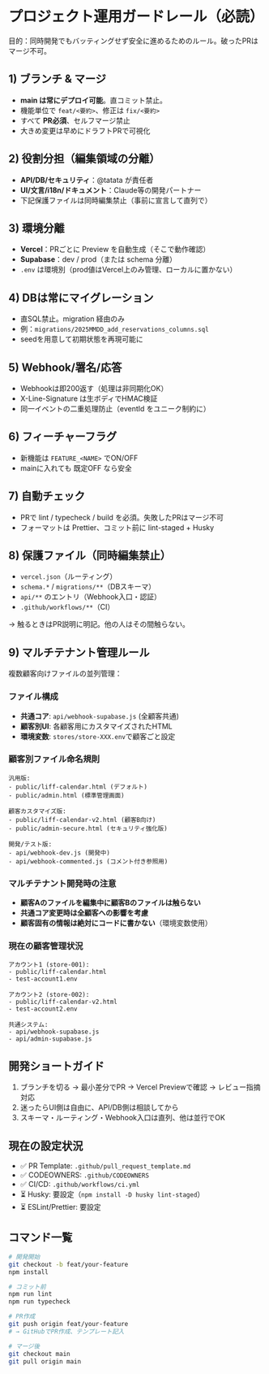 # プロジェクト運用ガードレール（必読）

目的：同時開発でもバッティングせず安全に進めるためのルール。破ったPRはマージ不可。

## 1) ブランチ & マージ
- **main は常にデプロイ可能**。直コミット禁止。
- 機能単位で `feat/<要約>`、修正は `fix/<要約>`
- すべて **PR必須**、セルフマージ禁止
- 大きめ変更は早めにドラフトPRで可視化

## 2) 役割分担（編集領域の分離）
- **API/DB/セキュリティ**：@tatata が責任者
- **UI/文言/i18n/ドキュメント**：Claude等の開発パートナー
- 下記保護ファイルは同時編集禁止（事前に宣言して直列で）

## 3) 環境分離
- **Vercel**：PRごとに Preview を自動生成（そこで動作確認）
- **Supabase**：dev / prod（または schema 分離）
- `.env` は環境別（prod値はVercel上のみ管理、ローカルに置かない）

## 4) DBは常にマイグレーション
- 直SQL禁止。migration 経由のみ
- 例：`migrations/2025MMDD_add_reservations_columns.sql`
- seedを用意して初期状態を再現可能に

## 5) Webhook/署名/応答
- Webhookは即200返す（処理は非同期化OK）
- X-Line-Signature は生ボディでHMAC検証
- 同一イベントの二重処理防止（eventId をユニーク制約に）

## 6) フィーチャーフラグ
- 新機能は `FEATURE_<NAME>` でON/OFF
- mainに入れても 既定OFF なら安全

## 7) 自動チェック
- PRで lint / typecheck / build を必須。失敗したPRはマージ不可
- フォーマットは Prettier、コミット前に lint-staged + Husky

## 8) 保護ファイル（同時編集禁止）
- `vercel.json`（ルーティング）
- `schema.*` / `migrations/**`（DBスキーマ）  
- `api/**` のエントリ（Webhook入口・認証）
- `.github/workflows/**`（CI）

→ 触るときはPR説明に明記。他の人はその間触らない。

## 9) マルチテナント管理ルール
複数顧客向けファイルの並列管理：

### ファイル構成
- **共通コア**: `api/webhook-supabase.js` (全顧客共通)
- **顧客別UI**: 各顧客用にカスタマイズされたHTML
- **環境変数**: `stores/store-XXX.env`で顧客ごと設定

### 顧客別ファイル命名規則
```
汎用版:
- public/liff-calendar.html (デフォルト)
- public/admin.html (標準管理画面)

顧客カスタマイズ版:
- public/liff-calendar-v2.html (顧客B向け)
- public/admin-secure.html (セキュリティ強化版)

開発/テスト版:
- api/webhook-dev.js (開発中)
- api/webhook-commented.js (コメント付き参照用)
```

### マルチテナント開発時の注意
- **顧客Aのファイルを編集中に顧客Bのファイルは触らない**
- **共通コア変更時は全顧客への影響を考慮**
- **顧客固有の情報は絶対にコードに書かない**（環境変数使用）

### 現在の顧客管理状況
```
アカウント1 (store-001):
- public/liff-calendar.html
- test-account1.env

アカウント2 (store-002):
- public/liff-calendar-v2.html
- test-account2.env

共通システム:
- api/webhook-supabase.js
- api/admin-supabase.js
```

## 開発ショートガイド
1. ブランチを切る → 最小差分でPR → Vercel Previewで確認 → レビュー指摘対応
2. 迷ったらUI側は自由に、API/DB側は相談してから
3. スキーマ・ルーティング・Webhook入口は直列、他は並行でOK

## 現在の設定状況
- ✅ PR Template: `.github/pull_request_template.md`
- ✅ CODEOWNERS: `.github/CODEOWNERS`
- ✅ CI/CD: `.github/workflows/ci.yml`
- ⏳ Husky: 要設定（`npm install -D husky lint-staged`）
- ⏳ ESLint/Prettier: 要設定

## コマンド一覧
```bash
# 開発開始
git checkout -b feat/your-feature
npm install

# コミット前
npm run lint
npm run typecheck

# PR作成
git push origin feat/your-feature
# → GitHubでPR作成、テンプレート記入

# マージ後
git checkout main
git pull origin main
```